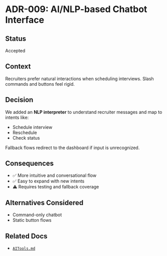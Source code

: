 # ADR-009: AI/NLP-based Chatbot Interface

## Status

Accepted

## Context

Recruiters prefer natural interactions when scheduling interviews. Slash commands and buttons feel rigid.

## Decision

We added an **NLP interpreter** to understand recruiter messages and map to intents like:

- Schedule interview
- Reschedule
- Check status

Fallback flows redirect to the dashboard if input is unrecognized.

## Consequences

- ✅ More intuitive and conversational flow
- ✅ Easy to expand with new intents
- ⚠️ Requires testing and fallback coverage

## Alternatives Considered

- Command-only chatbot
- Static button flows

## Related Docs

- [`AITools.md`](../AITools.md)
